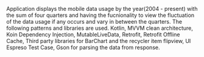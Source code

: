 Application displays the mobile data usage by the year(2004 - present) with the sum of four quarters and having the fucnionality to view the fluctuation of the data usage if any occurs and vary in between the quarters.
The following patterns and libraries are used.
Kotlin,
MVVM clean architecture,
Koin Dependency Injection,
MutableLiveData,
Retrofit,
Retrofit Offline Cache,
Third party libraries for BarChart and the recycler item flipview,
UI Espreso Test Case,
Gson for parsing the data from response.
